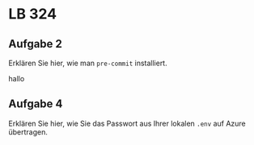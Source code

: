 # LB 324

## Aufgabe 2

Erklären Sie hier, wie man `pre-commit` installiert.

hallo

## Aufgabe 4

Erklären Sie hier, wie Sie das Passwort aus Ihrer lokalen `.env` auf Azure übertragen.
